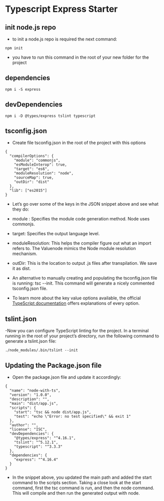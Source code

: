 # Typescript Express Starter

## init node.js repo
- to init a node.js repo is required the next command:
```
npm init
```
- you have to run this command in the root of your new folder for the project

## dependencies
```
npm i -S express
```

## devDependencies
```
npm i -D @types/express tslint typescript
```

## tsconfig.json
- Create file tsconfig.json in the root of the project with this options
```
{
  "compilerOptions": {
    "module": "commonjs",
    "esModuleInterop": true,
    "target": "es6",
    "moduleResolution": "node",
    "sourceMap": true,
    "outDir": "dist"
  },
  "lib": ["es2015"]
}
```
- Let’s go over some of the keys in the JSON snippet above and see what they do:

- module : Specifies the module code generation method. Node uses commonjs.
- target: Specifies the output language level.
- moduleResolution: This helps the compiler figure out what an import refers to. The Valuenode mimics the Node module resolution mechanism.
- outDir: This is the location to output .js files after transpilation. We save it as dist.
- An alternative to manually creating and populating the tsconfig.json file is running: tsc --init. This command will generate a nicely commented tsconfig.json file.

- To learn more about the key value options available, the official [TypeScript documentation](https://www.typescriptlang.org/docs/handbook/compiler-options.html) offers explanations of every option.

## tslint.json
-Now you can configure TypeScript linting for the project. In a terminal running in the root of your project’s directory, run the following command to generate a tslint.json file:
```
./node_modules/.bin/tslint --init
```

## Updating the Package.json file

- Open the package.json file and update it accordingly:
```
{
  "name": "node-with-ts",
  "version": "1.0.0",
  "description": "",
  "main": "dist/app.js",
  "scripts": {
    "start": "tsc && node dist/app.js",
    "test": "echo \"Error: no test specified\" && exit 1"
  },
  "author": "",
  "license": "ISC",
  "devDependencies": {
    "@types/express": "^4.16.1",
    "tslint": "^5.12.1",
    "typescript": "^3.3.3"
  },
  "dependencies": {
    "express": "^4.16.4"
  }
}
```
- In the snippet above, you updated the main path and added the start command to the scripts section. Taking a close look at the start command, first the tsc command is run, and then the node command. This will compile and then run the generated output with node.
